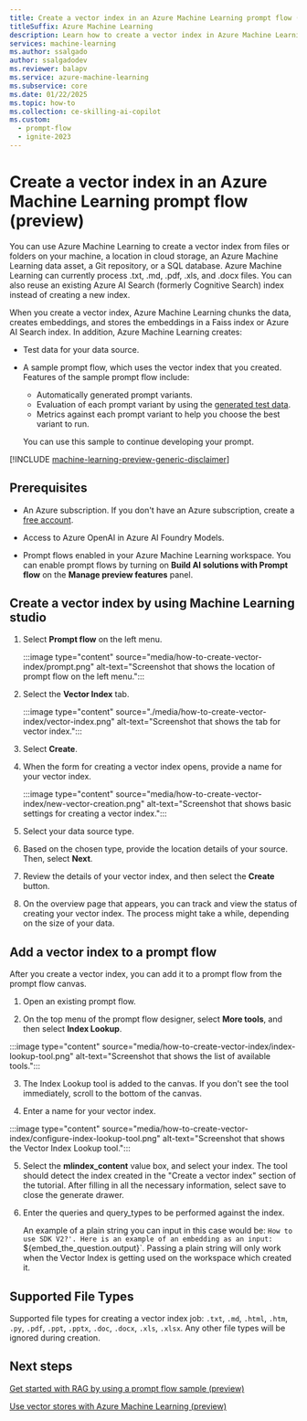 ```yaml
---
title: Create a vector index in an Azure Machine Learning prompt flow (preview)
titleSuffix: Azure Machine Learning
description: Learn how to create a vector index in Azure Machine Learning and use it in a prompt flow.
services: machine-learning
ms.author: ssalgado
author: ssalgadodev
ms.reviewer: balapv
ms.service: azure-machine-learning
ms.subservice: core
ms.date: 01/22/2025
ms.topic: how-to
ms.collection: ce-skilling-ai-copilot 
ms.custom:
  - prompt-flow
  - ignite-2023
---
```


# Create a vector index in an Azure Machine Learning prompt flow (preview)

You can use Azure Machine Learning to create a vector index from files or folders on your machine, a location in cloud storage, an Azure Machine Learning data asset, a Git repository, or a SQL database. Azure Machine Learning can currently process .txt, .md, .pdf, .xls, and .docx files. You can also reuse an existing Azure AI Search (formerly Cognitive Search) index instead of creating a new index.

When you create a vector index, Azure Machine Learning chunks the data, creates embeddings, and stores the embeddings in a Faiss index or Azure AI Search index. In addition, Azure Machine Learning creates:

* Test data for your data source.

* A sample prompt flow, which uses the vector index that you created. Features of the sample prompt flow include:

  * Automatically generated prompt variants.
  * Evaluation of each prompt variant by using the [generated test data](https://aka.ms/prompt_flow_blog).
  * Metrics against each prompt variant to help you choose the best variant to run.

  You can use this sample to continue developing your prompt.

[!INCLUDE [machine-learning-preview-generic-disclaimer](includes/machine-learning-preview-generic-disclaimer.md)]

## Prerequisites

* An Azure subscription. If you don't have an Azure subscription, create a [free account](https://azure.microsoft.com/free/).

* Access to Azure OpenAI in Azure AI Foundry Models.

* Prompt flows enabled in your Azure Machine Learning workspace. You can enable prompt flows by turning on **Build AI solutions with Prompt flow** on the **Manage preview features** panel.

## Create a vector index by using Machine Learning studio

1. Select **Prompt flow** on the left menu.

    :::image type="content" source="media/how-to-create-vector-index/prompt.png" alt-text="Screenshot that shows the location of prompt flow on the left menu.":::

2. Select the **Vector Index** tab.

    :::image type="content" source="./media/how-to-create-vector-index/vector-index.png" alt-text="Screenshot that shows the tab for vector index.":::

3. Select **Create**.

4. When the form for creating a vector index opens, provide a name for your vector index.

    :::image type="content" source="media/how-to-create-vector-index/new-vector-creation.png" alt-text="Screenshot that shows basic settings for creating a vector index.":::

5. Select your data source type.

6. Based on the chosen type, provide the location details of your source. Then, select **Next**.

7. Review the details of your vector index, and then select the **Create** button.

8. On the overview page that appears, you can track and view the status of creating your vector index. The process might take a while, depending on the size of your data.

## Add a vector index to a prompt flow

After you create a vector index, you can add it to a prompt flow from the prompt flow canvas.

1. Open an existing prompt flow.

2. On the top menu of the prompt flow designer, select **More tools**, and then select **Index Lookup**. 

  :::image type="content" source="media/how-to-create-vector-index/index-lookup-tool.png" alt-text="Screenshot that shows the list of available tools.":::

3. The Index Lookup tool is added to the canvas. If you don't see the tool immediately, scroll to the bottom of the canvas.

4. Enter a name for your vector index.

  :::image type="content" source="media/how-to-create-vector-index/configure-index-lookup-tool.png" alt-text="Screenshot that shows the Vector Index Lookup tool.":::

5. Select the **mlindex_content** value box, and select your index. The tool should detect the index created in the "Create a vector index" section of the tutorial. After filling in all the necessary information, select save to close the generate drawer.

6. Enter the queries and query_types to be performed against the index. 
   
   An example of a plain string you can input in this case would be: `How to use SDK V2?'. Here is an example of an embedding as an input: `${embed_the_question.output}`. Passing a plain string will only work when the Vector Index is getting used on the workspace which created it.


## Supported File Types

Supported file types for creating a vector index job: `.txt`, `.md`, `.html`, `.htm`, `.py`, `.pdf`, `.ppt`, `.pptx`, `.doc`, `.docx`, `.xls`, `.xlsx`. Any other file types will be ignored during creation.

## Next steps

[Get started with RAG by using a prompt flow sample (preview)](how-to-use-pipelines-prompt-flow.md)

[Use vector stores with Azure Machine Learning (preview)](concept-vector-stores.md)
